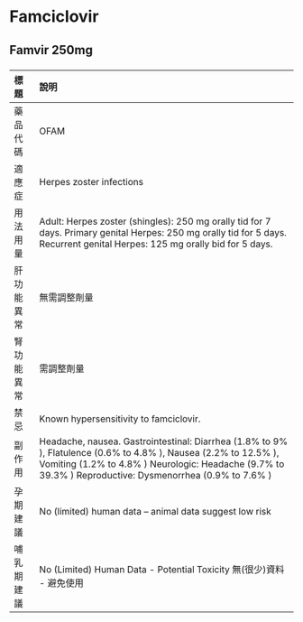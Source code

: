 # Famciclovir

## Famvir 250mg

##### 

| 標題       | 說明                                                                                                                                                                                                                       |
|:-----------|:---------------------------------------------------------------------------------------------------------------------------------------------------------------------------------------------------------------------------|
| 藥品代碼   | OFAM                                                                                                                                                                                                                       |
| 適應症     | Herpes zoster infections                                                                                                                                                                                                   |
| 用法用量   | Adult: Herpes zoster (shingles): 250 mg orally tid for 7 days. Primary genital Herpes: 250 mg orally tid for 5 days. Recurrent genital Herpes: 125 mg orally bid for 5 days.                                               |
| 肝功能異常 | 無需調整劑量                                                                                                                                                                                                               |
| 腎功能異常 | 需調整劑量                                                                                                                                                                                                                 |
| 禁忌       | Known hypersensitivity to famciclovir.                                                                                                                                                                                     |
| 副作用     | Headache, nausea. Gastrointestinal: Diarrhea (1.8% to 9% ), Flatulence (0.6% to 4.8% ), Nausea (2.2% to 12.5% ), Vomiting (1.2% to 4.8% ) Neurologic: Headache (9.7% to 39.3% ) Reproductive: Dysmenorrhea (0.9% to 7.6% ) |
| 孕期建議   | No (limited) human data – animal data suggest low risk                                                                                                                                                                     |
| 哺乳期建議 | No (Limited) Human Data - Potential Toxicity 無(很少)資料 - 避免使用                                                                                                                                                       |

